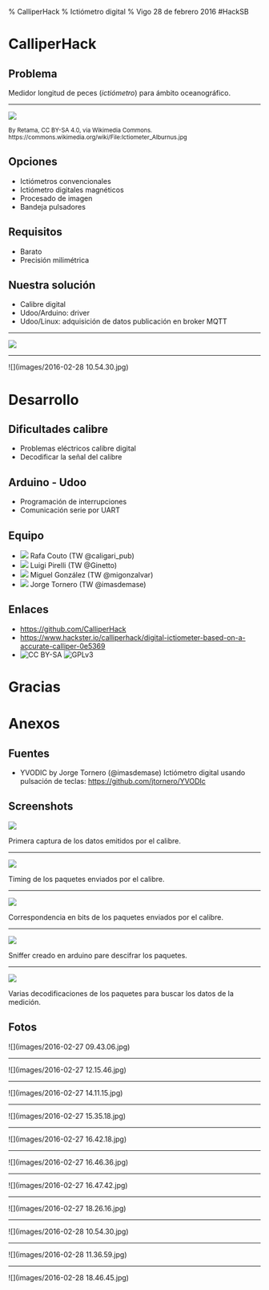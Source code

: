 % CalliperHack
% Ictiómetro digital
% Vigo 28 de febrero 2016 #HackSB

# CalliperHack

## Problema

Medidor longitud de peces (*ictiómetro*) para ámbito oceanográfico.

----

![](images/external/800px-Ictiometer_Alburnus.jpg)

<small>
By Retama, CC BY-SA 4.0, via Wikimedia Commons.
https://commons.wikimedia.org/wiki/File:Ictiometer_Alburnus.jpg
</small>

## Opciones

- Ictiómetros convencionales
- Ictiómetro digitales magnéticos
- Procesado de imagen
- Bandeja pulsadores

## Requisitos

- Barato
- Precisión milimétrica

## Nuestra solución

- Calibre digital
- Udoo/Arduino: driver
- Udoo/Linux: adquisición de datos publicación en broker MQTT

----

![](images/components.png)

----

![](images/2016-02-28 10.54.30.jpg)

# Desarrollo

## Dificultades calibre

- Problemas eléctricos calibre digital
- Decodificar la señal del calibre

## Arduino - Udoo

- Programación de interrupciones
- Comunicación serie por UART

## Equipo

- ![](https://avatars1.githubusercontent.com/u/969061?v=3&s=64)
  Rafa Couto (TW @caligari_pub)
- ![](https://avatars1.githubusercontent.com/u/3344634?v=3&s=64)
  Luigi Pirelli (TW @Ginetto)
- ![](https://avatars1.githubusercontent.com/u/928566?v=3&s=64)
  Miguel González (TW @migonzalvar)
- ![](https://avatars0.githubusercontent.com/u/4236093?v=3&s=64)
  Jorge Tornero (TW @imasdemase)

## Enlaces

- https://github.com/CalliperHack
- https://www.hackster.io/calliperhack/digital-ictiometer-based-on-a-accurate-calliper-0e5369
- ![CC BY-SA](https://i.creativecommons.org/l/by-sa/4.0/88x31.png)
  ![GPLv3](http://www.gnu.org/graphics/gplv3-88x31.png)
  
# Gracias

# Anexos

## Fuentes

- YVODIC by Jorge Tornero (@imasdemase) Ictiómetro digital usando pulsación de teclas: https://github.com/jtornero/YVODIc


## Screenshots

![](screenshots/95_logic_analyzer.png)

Primera captura de los datos emitidos por el calibre.

----

![](screenshots/96_timing.png)

Timing de los paquetes enviados por el calibre.

----

![](screenshots/97_bits.png)

Correspondencia en bits de los paquetes enviados por el calibre.

----

![](screenshots/98_sniffer.png)

Sniffer creado en arduino pare descifrar los paquetes.

----

![](screenshots/99_decoding.png)

Varias decodificaciones de los paquetes para buscar los datos de la medición.

## Fotos

![](images/2016-02-27 09.43.06.jpg)

----

![](images/2016-02-27 12.15.46.jpg)

----

![](images/2016-02-27 14.11.15.jpg)

----

![](images/2016-02-27 15.35.18.jpg)

----

![](images/2016-02-27 16.42.18.jpg)

----

![](images/2016-02-27 16.46.36.jpg)

----

![](images/2016-02-27 16.47.42.jpg)

----

![](images/2016-02-27 18.26.16.jpg)

----

![](images/2016-02-28 10.54.30.jpg)

----

![](images/2016-02-28 11.36.59.jpg)

----

![](images/2016-02-28 18.46.45.jpg)

